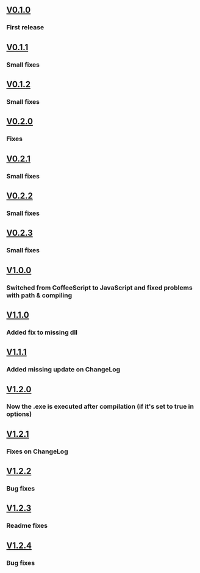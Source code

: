 ## [V0.1.0]()
### First release
## [V0.1.1]()
### Small fixes
## [V0.1.2]()
### Small fixes
## [V0.2.0]()
### Fixes
## [V0.2.1]()
### Small fixes
## [V0.2.2]()
### Small fixes
## [V0.2.3]()
### Small fixes
## [V1.0.0]()
### Switched from CoffeeScript to JavaScript and fixed problems with path & compiling
## [V1.1.0]()
### Added fix to missing dll
## [V1.1.1]()
### Added missing update on ChangeLog
## [V1.2.0]()
### Now the .exe is executed after compilation (if it's set to true in options)
## [V1.2.1]()
### Fixes on ChangeLog
## [V1.2.2]()
### Bug fixes
## [V1.2.3]()
### Readme fixes
## [V1.2.4]()
### Bug fixes
